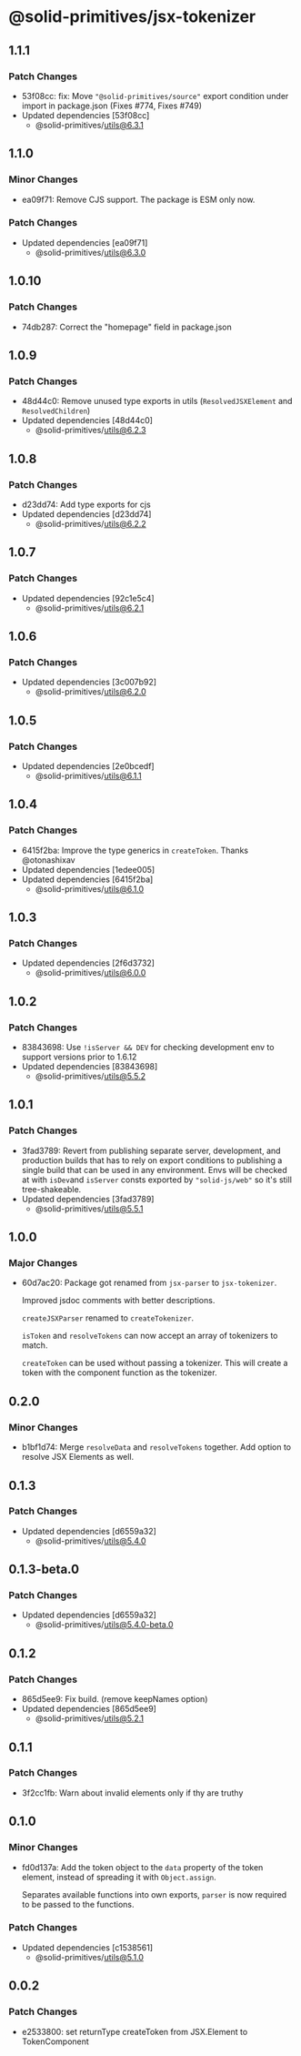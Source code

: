 # @solid-primitives/jsx-tokenizer

## 1.1.1

### Patch Changes

- 53f08cc: fix: Move `"@solid-primitives/source"` export condition under import in package.json
  (Fixes #774, Fixes #749)
- Updated dependencies [53f08cc]
  - @solid-primitives/utils@6.3.1

## 1.1.0

### Minor Changes

- ea09f71: Remove CJS support. The package is ESM only now.

### Patch Changes

- Updated dependencies [ea09f71]
  - @solid-primitives/utils@6.3.0

## 1.0.10

### Patch Changes

- 74db287: Correct the "homepage" field in package.json

## 1.0.9

### Patch Changes

- 48d44c0: Remove unused type exports in utils (`ResolvedJSXElement` and `ResolvedChildren`)
- Updated dependencies [48d44c0]
  - @solid-primitives/utils@6.2.3

## 1.0.8

### Patch Changes

- d23dd74: Add type exports for cjs
- Updated dependencies [d23dd74]
  - @solid-primitives/utils@6.2.2

## 1.0.7

### Patch Changes

- Updated dependencies [92c1e5c4]
  - @solid-primitives/utils@6.2.1

## 1.0.6

### Patch Changes

- Updated dependencies [3c007b92]
  - @solid-primitives/utils@6.2.0

## 1.0.5

### Patch Changes

- Updated dependencies [2e0bcedf]
  - @solid-primitives/utils@6.1.1

## 1.0.4

### Patch Changes

- 6415f2ba: Improve the type generics in `createToken`. Thanks @otonashixav
- Updated dependencies [1edee005]
- Updated dependencies [6415f2ba]
  - @solid-primitives/utils@6.1.0

## 1.0.3

### Patch Changes

- Updated dependencies [2f6d3732]
  - @solid-primitives/utils@6.0.0

## 1.0.2

### Patch Changes

- 83843698: Use `!isServer && DEV` for checking development env to support versions prior to 1.6.12
- Updated dependencies [83843698]
  - @solid-primitives/utils@5.5.2

## 1.0.1

### Patch Changes

- 3fad3789: Revert from publishing separate server, development, and production builds that has to rely on export conditions
  to publishing a single build that can be used in any environment.
  Envs will be checked at with `isDev`and `isServer` consts exported by `"solid-js/web"` so it's still tree-shakeable.
- Updated dependencies [3fad3789]
  - @solid-primitives/utils@5.5.1

## 1.0.0

### Major Changes

- 60d7ac20: Package got renamed from `jsx-parser` to `jsx-tokenizer`.

  Improved jsdoc comments with better descriptions.

  `createJSXParser` renamed to `createTokenizer`.

  `isToken` and `resolveTokens` can now accept an array of tokenizers to match.

  `createToken` can be used without passing a tokenizer. This will create a token with the component function as the tokenizer.

## 0.2.0

### Minor Changes

- b1bf1d74: Merge `resolveData` and `resolveTokens` together. Add option to resolve JSX Elements as well.

## 0.1.3

### Patch Changes

- Updated dependencies [d6559a32]
  - @solid-primitives/utils@5.4.0

## 0.1.3-beta.0

### Patch Changes

- Updated dependencies [d6559a32]
  - @solid-primitives/utils@5.4.0-beta.0

## 0.1.2

### Patch Changes

- 865d5ee9: Fix build. (remove keepNames option)
- Updated dependencies [865d5ee9]
  - @solid-primitives/utils@5.2.1

## 0.1.1

### Patch Changes

- 3f2cc1fb: Warn about invalid elements only if thy are truthy

## 0.1.0

### Minor Changes

- fd0d137a: Add the token object to the `data` property of the token element, instead of spreading it with `Object.assign`.

  Separates available functions into own exports, `parser` is now required to be passed to the functions.

### Patch Changes

- Updated dependencies [c1538561]
  - @solid-primitives/utils@5.1.0

## 0.0.2

### Patch Changes

- e2533800: set returnType createToken from JSX.Element to TokenComponent<Token>
